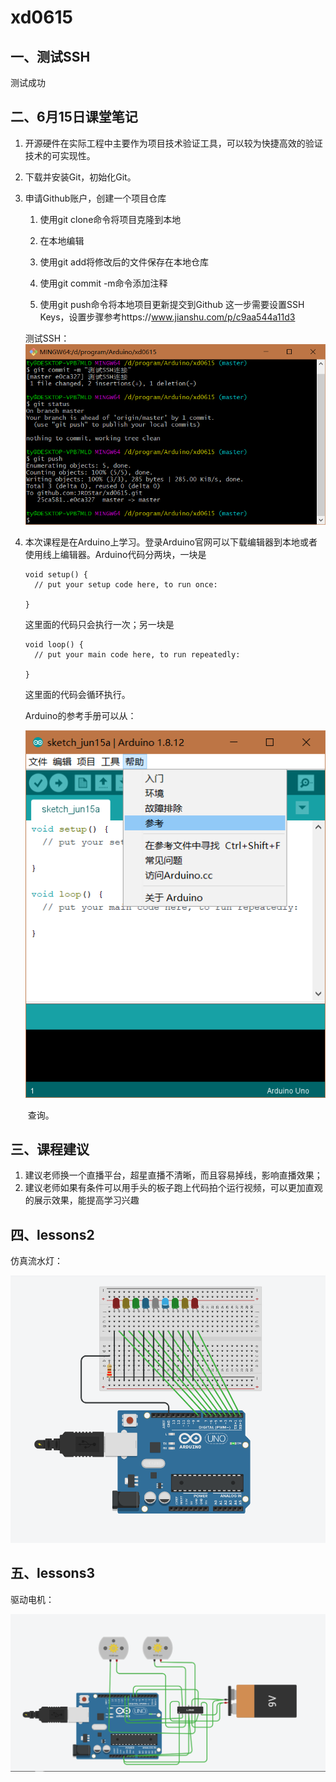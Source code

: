 # xd0615

## 一、测试SSH

测试成功

## 二、6月15日课堂笔记

1. 开源硬件在实际工程中主要作为项目技术验证工具，可以较为快捷高效的验证技术的可实现性。

2. 下载并安装Git，初始化Git。

3. 申请Github账户，创建一个项目仓库
	1. 使用git clone命令将项目克隆到本地
	
	2. 在本地编辑
	
	3. 使用git add将修改后的文件保存在本地仓库
	
	4. 使用git commit -m命令添加注释
	
	5. 使用git push命令将本地项目更新提交到Github
	    这一步需要设置SSH Keys，设置步骤参考https://www.jianshu.com/p/c9aa544a11d3  
	
	  测试SSH：![](README.assets/test_SSH.png)
	
4. 本次课程是在Arduino上学习。登录Arduino官网可以下载编辑器到本地或者使用线上编辑器。Arduino代码分两块，一块是

    ```
    void setup() {
      // put your setup code here, to run once:
    
    }
    ```

    这里面的代码只会执行一次；另一块是

    ```
    void loop() {
      // put your main code here, to run repeatedly:
    
    }
    ```

    这里面的代码会循环执行。

    Arduino的参考手册可以从：

    ![](README.assets/Arduino_help.png)

    ​	查询。

## 三、课程建议

1. 建议老师换一个直播平台，超星直播不清晰，而且容易掉线，影响直播效果；
2. 建议老师如果有条件可以用手头的板子跑上代码拍个运行视频，可以更加直观的展示效果，能提高学习兴趣    

## 四、lessons2

仿真流水灯：

![](README.assets/lessons2.png)

## 五、lessons3

驱动电机：

![](README.assets/lessons3.png)
